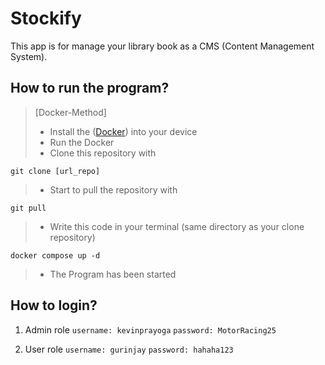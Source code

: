 # Stockify
This app is for manage your library book as a CMS (Content Management System).

## How to run the program?

> [Docker-Method]
> - Install the ([Docker](https://docs.docker.com/engine/install/)) into your device
> - Run the Docker
> - Clone this repository with
```
git clone [url_repo]
```
> - Start to pull the repository with
```
git pull
```
> - Write this code in your terminal (same directory as your clone repository)
```
docker compose up -d
```
> - The Program has been started

## How to login?

1. Admin role
`username: kevinprayoga`
`password: MotorRacing25`

2. User role
`username: gurinjay`
`password: hahaha123`
